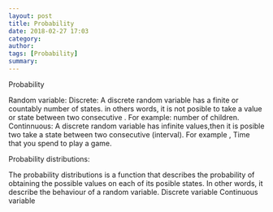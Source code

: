 ```yaml
---
layout: post
title: Probability
date: 2018-02-27 17:03
category: 
author: 
tags: [Probability]
summary: 
---
```

Probability

Random variable:
Discrete: A discrete random variable has a finite or countably number of states. in others words, it is not posible to take a value or state between two consecutive . For example: number of children.
Continnuous: A discrete random variable has infinite values,then it is posible two take a state between two consecutive (interval). For example , Time that you spend to play a game.

Probability distributions:

The probability distributions is a function that describes the probability of obtaining the possible values on each of its posible states. In other words, it describe the behaviour of a random variable.
Discrete variable
Continuous variable